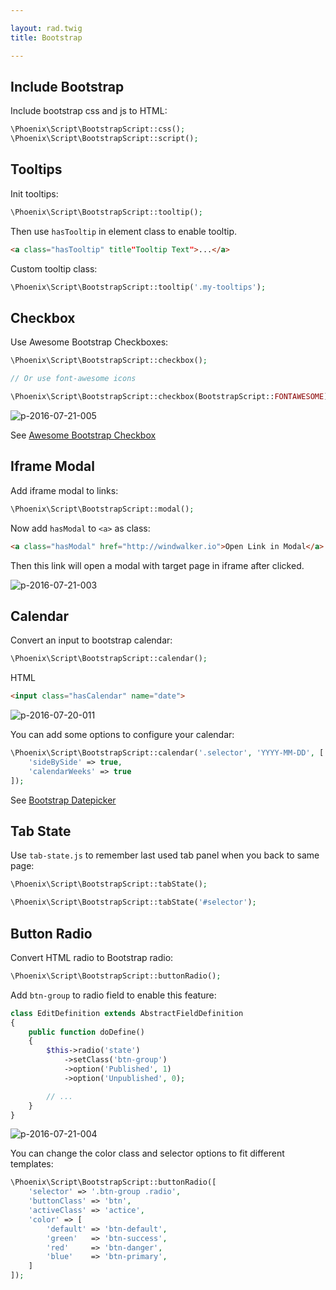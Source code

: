 ```yaml
---

layout: rad.twig
title: Bootstrap

---
```


## Include Bootstrap

Include bootstrap css and js to HTML:

``` php
\Phoenix\Script\BootstrapScript::css();
\Phoenix\Script\BootstrapScript::script();
```

## Tooltips

Init tooltips:

``` php
\Phoenix\Script\BootstrapScript::tooltip();
```

Then use `hasTooltip` in element class to enable tooltip.

``` html
<a class="hasTooltip" title"Tooltip Text">...</a>
```

Custom tooltip class:

``` php
\Phoenix\Script\BootstrapScript::tooltip('.my-tooltips');
```

## Checkbox

Use Awesome Bootstrap Checkboxes:

``` php
\Phoenix\Script\BootstrapScript::checkbox();

// Or use font-awesome icons

\Phoenix\Script\BootstrapScript::checkbox(BootstrapScript::FONTAWESOME);
```

![p-2016-07-21-005](https://cloud.githubusercontent.com/assets/1639206/17014764/e761e8ca-4f58-11e6-8897-e5e7862baa0a.jpg)

See [Awesome Bootstrap Checkbox](http://flatlogic.github.io/awesome-bootstrap-checkbox/demo/)

## Iframe Modal

Add iframe modal to links:

``` php
\Phoenix\Script\BootstrapScript::modal();
```

Now add `hasModal` to `<a>` as class:

``` html
<a class="hasModal" href="http://windwalker.io">Open Link in Modal</a>
```

Then this link will open a modal with target page in iframe after clicked.

![p-2016-07-21-003](https://cloud.githubusercontent.com/assets/1639206/17014636/0e63ce94-4f58-11e6-8879-63d06c6ec168.jpg)

## Calendar

Convert an input to bootstrap calendar:

``` php
\Phoenix\Script\BootstrapScript::calendar();
```

HTML

``` html
<input class="hasCalendar" name="date">
```

![p-2016-07-20-011](https://cloud.githubusercontent.com/assets/1639206/16977839/2ac6f0b6-4e8b-11e6-8b0f-bec4f71fd295.jpg)

You can add some options to configure your calendar:

``` php
\Phoenix\Script\BootstrapScript::calendar('.selector', 'YYYY-MM-DD', [
    'sideBySide' => true,
    'calendarWeeks' => true
]);
```

See [Bootstrap Datepicker](https://eonasdan.github.io/bootstrap-datetimepicker/)

## Tab State

Use `tab-state.js` to remember last used tab panel when you back to same page:

``` php
\Phoenix\Script\BootstrapScript::tabState();

\Phoenix\Script\BootstrapScript::tabState('#selector');
```

## Button Radio

Convert HTML radio to Bootstrap radio:

``` php
\Phoenix\Script\BootstrapScript::buttonRadio();
```

Add `btn-group` to radio field to enable this feature:

``` php
class EditDefinition extends AbstractFieldDefinition
{
    public function doDefine()
    {
        $this->radio('state')
            ->setClass('btn-group')
            ->option('Published', 1)
            ->option('Unpublished', 0);

        // ...
    }
}
```

![p-2016-07-21-004](https://cloud.githubusercontent.com/assets/1639206/17014674/468fbcf6-4f58-11e6-8285-b300914b7460.jpg)

You can change the color class and selector options to fit different templates:

```php
\Phoenix\Script\BootstrapScript::buttonRadio([
    'selector' => '.btn-group .radio',
    'buttonClass' => 'btn',
    'activeClass' => 'actice',
    'color' => [
        'default' => 'btn-default',
        'green'   => 'btn-success',
        'red'     => 'btn-danger',
        'blue'    => 'btn-primary',
    ]
]);
```
